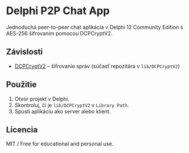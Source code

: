 # Delphi P2P Chat App

Jednoduchá peer-to-peer chat aplikácia v Delphi 12 Community Edition s AES-256 šifrovaním pomocou DCPCryptV2.

## Závislosti

- [DCPCryptV2](https://github.com/Dunhamb4a/DcPCryptV2) – šifrovanie správ (súčasť repozitára v `lib/DCPCryptV2`)

## Použitie

1. Otvor projekt v Delphi.
2. Skontroluj, či je `lib/DCPCryptV2` v `Library Path`.
3. Spusti aplikáciu ako server alebo klient.

## Licencia

MIT / Free for educational and personal use.
